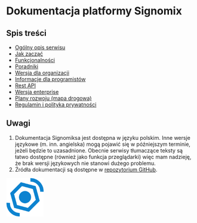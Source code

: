 # Dokumentacja platformy Signomix


## Spis treści

- [Ogólny opis serwisu](/introduction.md)
- [Jak zacząć](/getting_started.md)
- [Funkcjonalności](/features/index.md)
- [Poradniki](/howto/index.md)
- [Wersja dla organizacji](/administration/index.md)
- [Informacje dla programistów](/development/index.md)
- [Rest API](/api/index.md)
- [Wersja enterprise](/enterprise/index.md)
- [Plany rozwoju (mapa drogowa)](https://github.com/orgs/signomix/projects/4)
- [Regulamin i polityka prywatności](/legal/terms_and_conditions.md)

## Uwagi
 1. Dokumentacja Signomiksa jest dostępna w języku polskim. Inne wersje językowe (m. inn. angielska) mogą pojawić się w późniejszym terminie, jeżeli będzie to uzasadnione. Obecnie serwisy tłumaczące teksty są łatwo dostępne (również jako funkcja przeglądarki) więc mam nadzieję, że brak wersji językowych nie stanowi dużego problemu.
 2. Źródła dokumentacji są dostępne w [repozytorium GitHub](https://github.com/signomix/signomix-documentation).

<div class="text-center mt-3"><img src="logo.svg" width="100px"></div>
